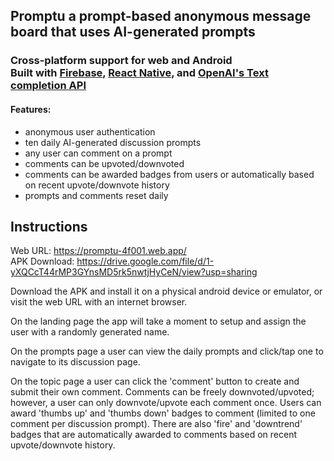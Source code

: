 ## Promptu a prompt-based anonymous message board that uses AI-generated prompts 

### Cross-platform support for web and Android <br/> Built with [Firebase](https://firebase.google.com/), [React Native](https://reactnative.dev/), and [OpenAI's Text completion API](https://platform.openai.com/docs/guides/completion)

#### Features:
- anonymous user authentication
- ten daily AI-generated discussion prompts 
- any user can comment on a prompt
- comments can be upvoted/downvoted
- comments can be awarded badges from users or automatically based on recent upvote/downvote history
- prompts and comments reset daily

## Instructions

Web URL: https://promptu-4f001.web.app/ <br/> APK Download: https://drive.google.com/file/d/1-yXQCcT44rMP3GYnsMD5rk5nwtjHyCeN/view?usp=sharing

Download the APK and install it on a physical android device or emulator, or visit the web URL with an internet browser.

On the landing page the app will take a moment to setup and assign the user with a randomly generated name.

On the prompts page a user can view the daily prompts and click/tap one to navigate to its discussion page.

On the topic page a user can click the 'comment' button to create and submit their own comment. Comments can be freely downvoted/upvoted; however, a user can only downvote/upvote each comment once. Users can award 'thumbs up' and 'thumbs down' badges to comment (limited to one comment per discussion prompt). There are also 'fire' and 'downtrend' badges that are automatically awarded to comments based on recent upvote/downvote history. 

